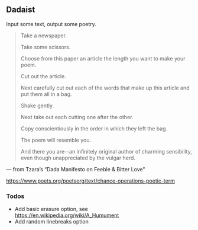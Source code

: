 ## Dadaist

Input some text, output some poetry. 

> Take a newspaper.
> 
> Take some scissors.
> 
> Choose from this paper an article the length you want to make your poem.
> 
> Cut out the article.
>
> Next carefully cut out each of the words that make up this article and put them all in a bag.
>
> Shake gently.
>
> Next take out each cutting one after the other.
>
> Copy conscientiously in the order in which they left the bag.
>
> The poem will resemble you.
>
> And there you are--an infinitely original author of charming sensibility, even though unappreciated by the vulgar herd.

— from Tzara’s “Dada Manifesto on Feeble & Bitter Love" 

https://www.poets.org/poetsorg/text/chance-operations-poetic-term

### Todos

- Add basic erasure option, see https://en.wikipedia.org/wiki/A_Humument
- Add random linebreaks option